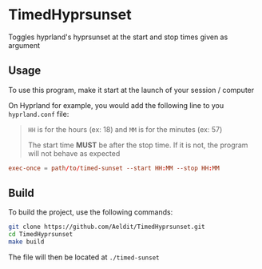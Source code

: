 # TimedHyprsunset

Toggles hyprland's hyprsunset at the start and stop times given as argument

## Usage

To use this program, make it start at the launch of your session / computer

On Hyprland for example, you would add the following line to you `hyprland.conf` file:

> `HH` is for the hours (ex: 18) and `MM` is for the minutes (ex: 57)
>
> The start time **MUST** be after the stop time. If it is not, the program will not behave as expected

```conf
exec-once = path/to/timed-sunset --start HH:MM --stop HH:MM
```

## Build

To build the project, use the following commands:

```sh
git clone https://github.com/Aeldit/TimedHyprsunset.git
cd TimedHyprsunset
make build
```

The file will then be located at `./timed-sunset`

